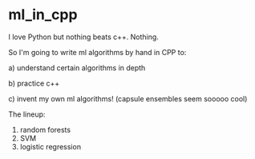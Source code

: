 # ml_in_cpp

I love Python but nothing beats c++. Nothing.

So I'm going to write ml algorithms by hand in CPP to:

a) understand certain algorithms in depth

b) practice c++

c) invent my own ml algorithms! (capsule ensembles seem sooooo cool)

The lineup:
1) random forests
2) SVM
3) logistic regression
